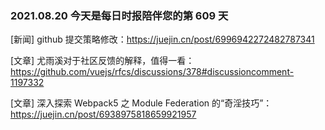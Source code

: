 ### 2021.08.20 今天是每日时报陪伴您的第 609 天

[新闻] github 提交策略修改：<https://juejin.cn/post/6996942272482787341>

[文章] 尤雨溪对于社区反馈的解释，值得一看：<https://github.com/vuejs/rfcs/discussions/378#discussioncomment-1197332>

[文章] 深入探索 Webpack5 之 Module Federation 的“奇淫技巧”：<https://juejin.cn/post/6938975818659921957>
